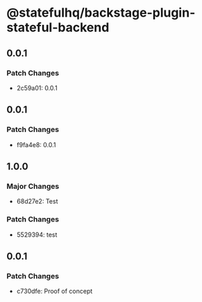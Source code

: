 # @statefulhq/backstage-plugin-stateful-backend

## 0.0.1

### Patch Changes

- 2c59a01: 0.0.1

## 0.0.1

### Patch Changes

- f9fa4e8: 0.0.1

## 1.0.0

### Major Changes

- 68d27e2: Test

### Patch Changes

- 5529394: test

## 0.0.1

### Patch Changes

- c730dfe: Proof of concept
